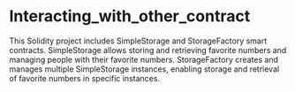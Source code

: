 # Interacting_with_other_contract
This Solidity project includes SimpleStorage and StorageFactory smart contracts. SimpleStorage allows storing and retrieving favorite numbers and managing people with their favorite numbers. StorageFactory creates and manages multiple SimpleStorage instances, enabling storage and retrieval of favorite numbers in specific instances.
